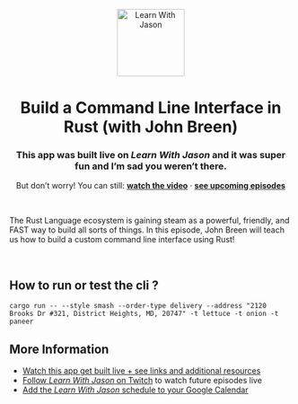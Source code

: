 <p align="center">
  <a href="https://www.learnwithjason.dev">
    <img src="https://res.cloudinary.com/jlengstorf/image/upload/q_auto,f_auto,w_240/v1579281727/lwj/learnwithjason.png" alt="Learn With Jason" width="120" />
  </a>
</p>
<h1 align="center">
  Build a Command Line Interface in Rust (with John Breen)
</h1>
<h3 align="center">
  This app was built live on <em>Learn With Jason</em> and it was super fun and I’m sad you weren’t there.
</h3>
<p align="center">
  But don’t worry! You can still: 
  <a href="https://www.learnwithjason.dev/build-a-command-line-interface-in-rust"><strong>watch the video</strong></a> · 
  <a href="https://jason.af/lwj/schedule"><strong>see upcoming episodes</strong></a>
</p>

&nbsp;

The Rust Language ecosystem is gaining steam as a powerful, friendly, and FAST way to build all sorts of things. In this episode, John Breen will teach us how to build a custom command line interface using Rust!

&nbsp;

## How to run or test the cli ?

```
cargo run -- --style smash --order-type delivery --address "2120 Brooks Dr #321, District Heights, MD, 20747" -t lettuce -t onion -t paneer
```

## More Information

- [Watch this app get built live + see links and additional resources][episode]
- [Follow _Learn With Jason_ on Twitch][twitch] to watch future episodes live
- [Add the _Learn With Jason_ schedule to your Google Calendar][cal]


[episode]: https://www.learnwithjason.dev/build-a-command-line-interface-in-rust
[twitch]: https://jason.af/twitch
[cal]: https://jason.af/lwj/cal
